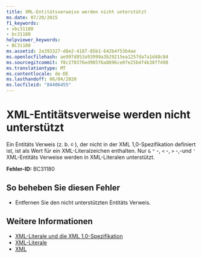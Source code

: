 ```yaml
---
title: XML-Entitätsverweise werden nicht unterstützt
ms.date: 07/20/2015
f1_keywords:
- vbc31180
- bc31180
helpviewer_keywords:
- BC31180
ms.assetid: 2a393327-d8e2-4187-85b1-642b4f53b4ae
ms.openlocfilehash: ae997d853a93999a3b29215ea1257da7a1d48c84
ms.sourcegitcommit: f8c270376ed905f6a8896ce0fe25b4f4b38ff498
ms.translationtype: MT
ms.contentlocale: de-DE
ms.lasthandoff: 06/04/2020
ms.locfileid: "84406455"
---
```

# <a name="xml-entity-references-are-not-supported"></a>XML-Entitätsverweise werden nicht unterstützt
Ein Entitäts Verweis (z. b. `©` ), der nicht in der XML 1,0-Spezifikation definiert ist, ist als Wert für ein XML-Literalzeichen enthalten. Nur `&` `"` -, `<` -, `>` -,-und `'` XML-Entitäts Verweise werden in XML-Literalen unterstützt.  
  
 **Fehler-ID:** BC31180  
  
## <a name="to-correct-this-error"></a>So beheben Sie diesen Fehler  
  
- Entfernen Sie den nicht unterstützten Entitäts Verweis.  
  
## <a name="see-also"></a>Weitere Informationen

- [XML-Literale und die XML 1.0-Spezifikation](../../programming-guide/language-features/xml/xml-literals-and-the-xml-1-0-specification.md)
- [XML-Literale](../xml-literals/index.md)
- [XML](../../programming-guide/language-features/xml/index.md)
